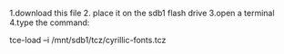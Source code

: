 1.download this file
2. place it on the sdb1 flash drive
3.open a terminal
4.type the command:

tce-load –i /mnt/sdb1/tcz/cyrillic-fonts.tcz
